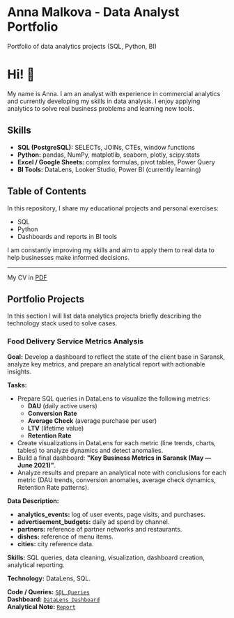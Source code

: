 # Anna Malkova - Data Analyst Portfolio
Portfolio of data analytics projects (SQL, Python, BI)
# Hi! 👋

My name is Anna. I am an analyst with experience in commercial analytics and currently developing my skills in data analysis. I enjoy applying analytics to solve real business problems and learning new tools.

## Skills
- **SQL (PostgreSQL):** SELECTs, JOINs, CTEs, window functions  
- **Python:** pandas, NumPy, matplotlib, seaborn, plotly, scipy.stats  
- **Excel / Google Sheets:** complex formulas, pivot tables, Power Query  
- **BI Tools:** DataLens, Looker Studio, Power BI (currently learning)  

## Table of Contents
In this repository, I share my educational projects and personal exercises:   
- SQL
- Python
- Dashboards and reports in BI tools

I am constantly improving my skills and aim to apply them to real data to help businesses make informed decisions.

---
My CV in [PDF](Anna_Malkova_CV.pdf)

## Portfolio Projects
In this section I will list data analytics projects briefly describing the technology stack used to solve cases.

### Food Delivery Service Metrics Analysis

**Goal:** Develop a dashboard to reflect the state of the client base in Saransk, analyze key metrics, and prepare an analytical report with actionable insights.

**Tasks:**
- Prepare SQL queries in DataLens to visualize the following metrics:  
  - **DAU** (daily active users)  
  - **Conversion Rate**  
  - **Average Check** (average purchase per user)  
  - **LTV** (lifetime value)  
  - **Retention Rate**
- Create visualizations in DataLens for each metric (line trends, charts, tables) to analyze dynamics and detect anomalies.  
- Build a final dashboard: **"Key Business Metrics in Saransk (May — June 2021)"**.  
- Analyze results and prepare an analytical note with conclusions for each metric (DAU trends, conversion anomalies, average check dynamics, Retention Rate patterns).

**Data Description:**  
- **analytics_events:** log of user events, page visits, and purchases.  
- **advertisement_budgets:** daily ad spend by channel.  
- **partners:** reference of partner networks and restaurants.  
- **dishes:** reference of menu items.  
- **cities:** city reference data.

**Skills:** SQL queries, data cleaning, visualization, dashboard creation, analytical reporting.

**Technology:** DataLens, SQL.

**Code / Queries:** [`SQL Queries`](#)  
**Dashboard:** [`DataLens Dashboard`](https://datalens.yandex/01cxdv7d0mm6l)  
**Analytical Note:** [`Report`](#)
